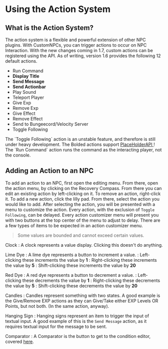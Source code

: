 # Using the Action System

## What is the Action System?
The action system is a flexible and powerful extension of other NPC plugins. With CustomNPCs, you can trigger actions
to occur on NPC Interaction. With the new changes coming in 1.7, custom actions can be registered using the API. As of
writing, version 1.6 provides the following 12 default actions.

- Run Command
- **Display Title**
- **Send Message**
- **Send Actionbar**
- Play Sound
- Teleport Player
- Give Exp
- Remove Exp
- Give Effect
- Remove Effect
- Send to Bungeecord/Velocity Server
- Toggle Following 

<warning>
    The `Toggle Following` action is an unstable feature, and therefore is still under heavy development.
</warning>
    <tip>
        The 
        <control>
            Bolded
        </control>
        actions support
        <a href="https://www.spigotmc.org/resources/placeholderapi.6245/">
            PlaceHolderAPI
        </a>
    !
</tip>
<tip>
    The `Run Command` action runs the command as the interacting player, not the console.
</tip>

## Adding an Action to an NPC
To add an action to an NPC, first open the editing menu. From there, open the action menu, by clicking on the Recovery
Compass. From there you can edit an existing action by left-clicking on it. To remove an action, right-click it. To
add a new action, click the lilly pad. From there, select the action you would like to add. After selecting the action,
you will be presented with a menu to customize the action. Every action, with the exclusion of `Toggle Following`, can
be delayed. Every action customizer menu will present you with two buttons at the top center of the menu to adjust to
delay. There are a few types of items to be expected in an action customizer menu.

> Some values are bounded and cannot exceed certain values.


Clock
: A clock represents a value display. Clicking this doesn't do anything.

Lime Dye
: A lime dye represents a button to increment a value.
: Left-clicking these increments the value by **1**
: Right-clicking these increments the value by **5**
: Shift-clicking these increments the value by **20**

Red Dye
: A red dye represents a button to decrement a value.
: Left-clicking these decrements the value by **1**
: Right-clicking these decrements the value by **5**
: Shift-clicking these decrements the value by **20**

Candles
: Candles represent something with two states. A good example is the Give/Remove EXP actions as they can Give/Take
either EXP Levels OR Points, but not both. (In the same action, anyway).

Hanging Sign
: Hanging signs represent an item to trigger the input of textual input. A good example of this is the `Send Message`
action, as it requires textual input for the message to be sent.

Comparator
: A Comparator is the button to get to the condition editor, covered [here](Using-Conditions-Within-Actions.md).
